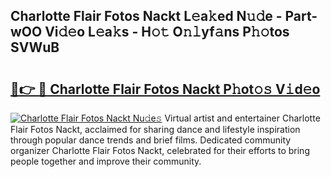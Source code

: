 ## Charlotte Flair Fotos Nackt L𝚎a𝚔ed N𝚞𝚍e - Part-wOO Vi𝚍𝚎o L𝚎a𝚔s - H𝚘𝚝 O𝚗𝚕yf𝚊ns P𝚑𝚘tos SVWuB

# <h2><a href="http://kfb7ow.oniu.top/?m=Charlotte+Flair+Fotos+Nackt">🔗👉 🔴 Charlotte Flair Fotos Nackt P𝚑ot𝚘𝚜 V𝚒d𝚎o</a></h2>

[![Charlotte Flair Fotos Nackt Nu𝚍e𝚜](https://i.imgur.com/0qMVB7G.gif)](http://kfb7ow.oniu.top/?m=Charlotte+Flair+Fotos+Nackt)
Virtual artist and entertainer Charlotte Flair Fotos Nackt, acclaimed for sharing dance and lifestyle inspiration through popular dance trends and brief films. Dedicated community organizer Charlotte Flair Fotos Nackt, celebrated for their efforts to bring people together and improve their community.  
